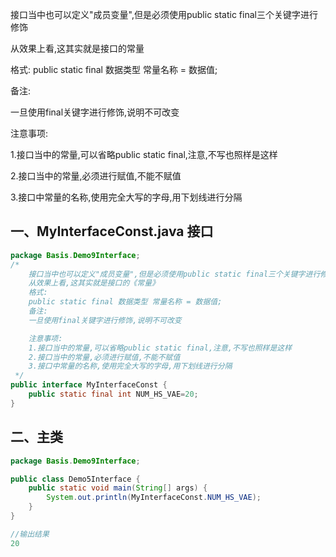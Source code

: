<!-- toc -->

接口当中也可以定义"成员变量",但是必须使用public static final三个关键字进行修饰

从效果上看,这其实就是接口的常量

格式:
public static final 数据类型 常量名称 = 数据值;

备注:

一旦使用final关键字进行修饰,说明不可改变

注意事项:

1.接口当中的常量,可以省略public static final,注意,不写也照样是这样

2.接口当中的常量,必须进行赋值,不能不赋值

3.接口中常量的名称,使用完全大写的字母,用下划线进行分隔

## 一、MyInterfaceConst.java   接口

```java
package Basis.Demo9Interface;
/*
    接口当中也可以定义"成员变量",但是必须使用public static final三个关键字进行修饰
    从效果上看,这其实就是接口的《常量》
    格式:
    public static final 数据类型 常量名称 = 数据值;
    备注:
    一旦使用final关键字进行修饰,说明不可改变

    注意事项:
    1.接口当中的常量,可以省略public static final,注意,不写也照样是这样
    2.接口当中的常量,必须进行赋值,不能不赋值
    3.接口中常量的名称,使用完全大写的字母,用下划线进行分隔
 */
public interface MyInterfaceConst {
    public static final int NUM_HS_VAE=20;
}

```

## 二、主类

```java
package Basis.Demo9Interface;

public class Demo5Interface {
    public static void main(String[] args) {
        System.out.println(MyInterfaceConst.NUM_HS_VAE);
    }
}

//输出结果
20
```

